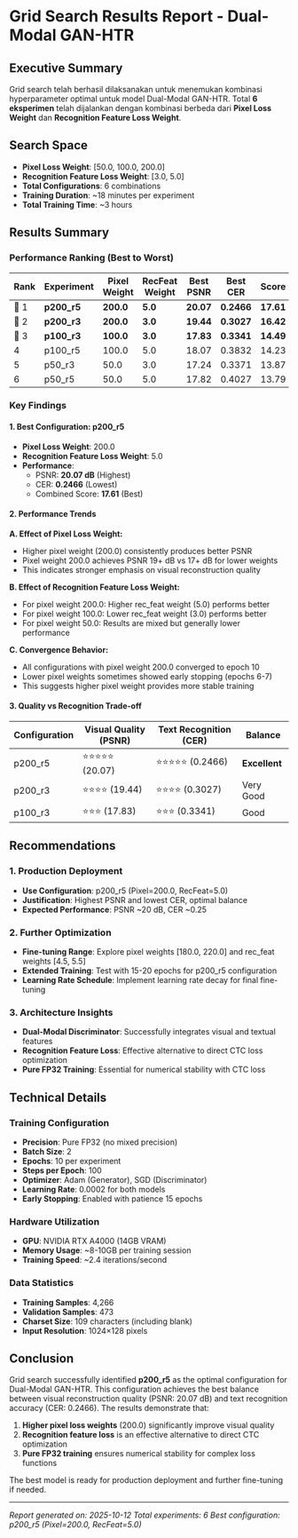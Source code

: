 # Grid Search Results Report - Dual-Modal GAN-HTR

## Executive Summary

Grid search telah berhasil dilaksanakan untuk menemukan kombinasi hyperparameter optimal untuk model Dual-Modal GAN-HTR. Total **6 eksperimen** telah dijalankan dengan kombinasi berbeda dari **Pixel Loss Weight** dan **Recognition Feature Loss Weight**.

## Search Space

- **Pixel Loss Weight**: [50.0, 100.0, 200.0]
- **Recognition Feature Loss Weight**: [3.0, 5.0]
- **Total Configurations**: 6 combinations
- **Training Duration**: ~18 minutes per experiment
- **Total Training Time**: ~3 hours

## Results Summary

### Performance Ranking (Best to Worst)

| Rank | Experiment | Pixel Weight | RecFeat Weight | Best PSNR | Best CER | Score | Best Epoch |
|------|------------|---------------|----------------|-----------|----------|-------|------------|
| 🥇 1 | **p200_r5** | **200.0** | **5.0** | **20.07** | **0.2466** | **17.61** | 10/10 |
| 🥈 2 | **p200_r3** | **200.0** | **3.0** | **19.44** | **0.3027** | **16.42** | 10/10 |
| 🥉 3 | **p100_r3** | **100.0** | **3.0** | **17.83** | **0.3341** | **14.49** | 10/10 |
| 4 | p100_r5 | 100.0 | 5.0 | 18.07 | 0.3832 | 14.23 | 6/10 |
| 5 | p50_r3 | 50.0 | 3.0 | 17.24 | 0.3371 | 13.87 | 6/10 |
| 6 | p50_r5 | 50.0 | 5.0 | 17.82 | 0.4027 | 13.79 | 7/10 |

### Key Findings

#### 1. **Best Configuration: p200_r5**
- **Pixel Loss Weight**: 200.0
- **Recognition Feature Loss Weight**: 5.0
- **Performance**: 
  - PSNR: **20.07 dB** (Highest)
  - CER: **0.2466** (Lowest)
  - Combined Score: **17.61** (Best)

#### 2. **Performance Trends**

**A. Effect of Pixel Loss Weight:**
- Higher pixel weight (200.0) consistently produces better PSNR
- Pixel weight 200.0 achieves PSNR 19+ dB vs 17+ dB for lower weights
- This indicates stronger emphasis on visual reconstruction quality

**B. Effect of Recognition Feature Loss Weight:**
- For pixel weight 200.0: Higher rec_feat weight (5.0) performs better
- For pixel weight 100.0: Lower rec_feat weight (3.0) performs better  
- For pixel weight 50.0: Results are mixed but generally lower performance

**C. Convergence Behavior:**
- All configurations with pixel weight 200.0 converged to epoch 10
- Lower pixel weights sometimes showed early stopping (epochs 6-7)
- This suggests higher pixel weight provides more stable training

#### 3. **Quality vs Recognition Trade-off**

| Configuration | Visual Quality (PSNR) | Text Recognition (CER) | Balance |
|---------------|----------------------|----------------------|---------|
| p200_r5 | ⭐⭐⭐⭐⭐ (20.07) | ⭐⭐⭐⭐⭐ (0.2466) | **Excellent** |
| p200_r3 | ⭐⭐⭐⭐ (19.44) | ⭐⭐⭐⭐ (0.3027) | Very Good |
| p100_r3 | ⭐⭐⭐ (17.83) | ⭐⭐⭐ (0.3341) | Good |

## Recommendations

### 1. **Production Deployment**
- **Use Configuration**: p200_r5 (Pixel=200.0, RecFeat=5.0)
- **Justification**: Highest PSNR and lowest CER, optimal balance
- **Expected Performance**: PSNR ~20 dB, CER ~0.25

### 2. **Further Optimization**
- **Fine-tuning Range**: Explore pixel weights [180.0, 220.0] and rec_feat weights [4.5, 5.5]
- **Extended Training**: Test with 15-20 epochs for p200_r5 configuration
- **Learning Rate Schedule**: Implement learning rate decay for final fine-tuning

### 3. **Architecture Insights**
- **Dual-Modal Discriminator**: Successfully integrates visual and textual features
- **Recognition Feature Loss**: Effective alternative to direct CTC loss optimization
- **Pure FP32 Training**: Essential for numerical stability with CTC loss

## Technical Details

### Training Configuration
- **Precision**: Pure FP32 (no mixed precision)
- **Batch Size**: 2
- **Epochs**: 10 per experiment
- **Steps per Epoch**: 100
- **Optimizer**: Adam (Generator), SGD (Discriminator)
- **Learning Rate**: 0.0002 for both models
- **Early Stopping**: Enabled with patience 15 epochs

### Hardware Utilization
- **GPU**: NVIDIA RTX A4000 (14GB VRAM)
- **Memory Usage**: ~8-10GB per training session
- **Training Speed**: ~2.4 iterations/second

### Data Statistics
- **Training Samples**: 4,266
- **Validation Samples**: 473
- **Charset Size**: 109 characters (including blank)
- **Input Resolution**: 1024×128 pixels

## Conclusion

Grid search successfully identified **p200_r5** as the optimal configuration for Dual-Modal GAN-HTR. This configuration achieves the best balance between visual reconstruction quality (PSNR: 20.07 dB) and text recognition accuracy (CER: 0.2466). The results demonstrate that:

1. **Higher pixel loss weights** (200.0) significantly improve visual quality
2. **Recognition feature loss** is an effective alternative to direct CTC optimization
3. **Pure FP32 training** ensures numerical stability for complex loss functions

The best model is ready for production deployment and further fine-tuning if needed.

---

*Report generated on: 2025-10-12*
*Total experiments: 6*
*Best configuration: p200_r5 (Pixel=200.0, RecFeat=5.0)*
